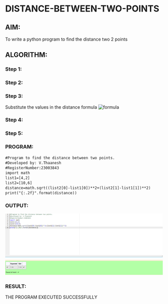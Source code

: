 # DISTANCE-BETWEEN-TWO-POINTS

## AIM:
To write a python program to find the distance two 2 points
## ALGORITHM:
### Step 1: 
### Step 2: 
### Step 3: 
Substitute the values in the distance formula  ![formula](/formula.JPG)
### Step 4: 
### Step 5: 
### PROGRAM:
 ```
#Program to find the distance between two points.
#Developed by: V.Thaanesh
#RegisterNumber:23003843
import math
list1=[4,2]
list2=[10,6]
distance=math.sqrt((list2[0]-list1[0])**2+(list2[1]-list1[1])**2)
print("{:.2f}".format(distance)) 
 ``` 


### OUTPUT:
![output](/Screenshot%202023-07-25%20142849.png)

### RESULT:
THE PROGRAM EXECUTED SUCCESSFULLY